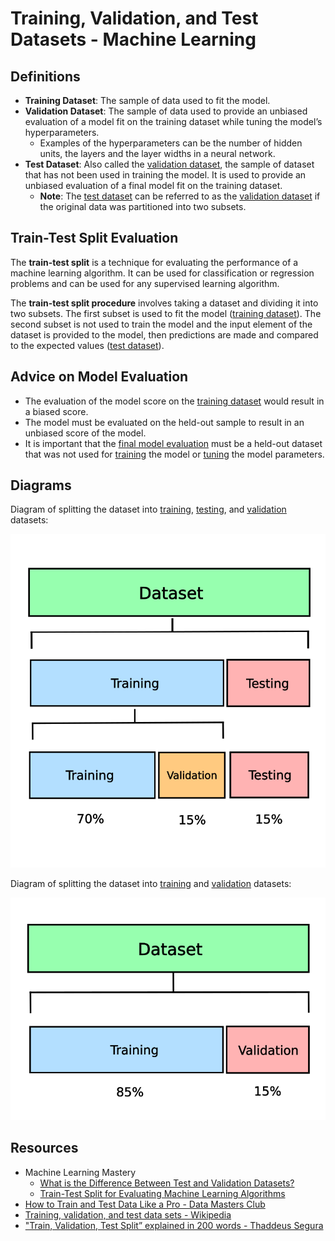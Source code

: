 # Training, Validation, and Test Datasets - Machine Learning

## Definitions
- **Training Dataset**: The sample of data used to fit the model.
- **Validation Dataset**: The sample of data used to provide an unbiased evaluation of a model fit on the training dataset while tuning the model’s hyperparameters. 
    - Examples of the hyperparameters can be the number of hidden units, the layers and the layer widths in a neural network.
- **Test Dataset**: Also called the <u>validation dataset</u>, the sample of dataset that has not been used in training the model. It is used to provide an unbiased evaluation of a final model fit on the training dataset.
    - **Note**: The <u>test dataset</u> can be referred to as the <u>validation dataset</u> if the original data was partitioned into two subsets.


## Train-Test Split Evaluation
The **train-test split** is a technique for evaluating the performance of a machine learning algorithm. It can be used for classification or regression problems and can be used for any supervised learning algorithm.

The **train-test split procedure** involves taking a dataset and dividing it into two subsets. The first subset is used to fit the model (<u>training dataset</u>). The second subset is not used to train the model and the input element of the dataset is provided to the model, then predictions are made and compared to the expected values (<u>test dataset</u>).


## Advice on Model Evaluation
- The evaluation of the model score on the <u>training dataset</u> would result in a biased score. 
- The model must be evaluated on the held-out sample to result in an unbiased score of the model.
- It is important that the <u>final model evaluation</u> must be a held-out dataset that was not used for <u>training</u> the model or <u>tuning</u> the model parameters.


## Diagrams

Diagram of splitting the dataset into <u>training</u>, <u>testing</u>, and <u>validation</u> datasets:

![Training, testing, and validation datasets](./images/1_training_testing_validation_datasets.webp)

Diagram of splitting the dataset into <u>training</u> and <u>validation</u> datasets:

![Training and validation datasets](./images/2_training_validation_datasets.webp)

## Resources
- Machine Learning Mastery
    - [What is the Difference Between Test and Validation Datasets?](https://machinelearningmastery.com/difference-test-validation-datasets/)
    - [Train-Test Split for Evaluating Machine Learning Algorithms](https://machinelearningmastery.com/train-test-split-for-evaluating-machine-learning-algorithms/)
- [How to Train and Test Data Like a Pro - Data Masters Club](https://sdsclub.com/how-to-train-and-test-data-like-a-pro/)
- [Training, validation, and test data sets - Wikipedia](https://en.wikipedia.org/wiki/Training%2C_validation%2C_and_test_data_sets) 
- ["Train, Validation, Test Split” explained in 200 words - Thaddeus Segura](https://thaddeus-segura.com/train-test-split/) 
